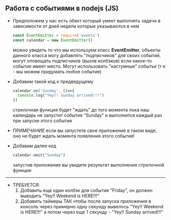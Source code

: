 ## Работа с событиями в nodejs (JS)

* Предположем у нас есть обект который умеет выполнять задачи в зависимости от дней недели которые указываются в нем
  ```js
  const EventEmitter = require('events')
  const calendar = new EventEmitter()
  
  
  ```
  можно увидеть то что мы используем класс **EventEmitter**, объекты данного класса могу добавлять "подписчиков" для своих событий, могут оповещать подписчиков (вызов колбэков) если какое-то событие имеет место. Могут использовать "кастумные" событья (т е - мы можем придумать любое событие)

* Добавим такой код к предведущему
  ```js
  calendar.on('Sunday', ()=>{
    console.log("Yey!! Sunday arrived!!!")
  })
  ```
  стрелочная функция будет "ждать" до того момента пока наш календарь не запустит событие "Sunday" и выполнится каждый раз при запуске этого события

* ПРИМЕЧАНИЕ если вы запустете свое приложение в таком виде, оно не будет ждать момента появления этого события!
* Добавим далее код
  ```js
  calendar.emit("Sunday")
  ```
  запустив приложение вы увидите результат выполнения стрелочной функции
  
---  

* ТРЕБУЕТСЯ:
  1. Добавить еще один колбэк для события "Friday", он должен выводить "Yey!! Weekend is HERE!!!"      
  2. Добавить таймеры ТАК чтобы после запуска приложения в консоль через примерно одну секунду вывелось "Yey!! Weekend is HERE!!!" а потом через еще 1 секунду - "Yey!! Sunday arrived!!!"

